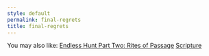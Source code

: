 ```yaml
---
style: default
permalink: final-regrets
title: final-regrets
---
```

You may also like:
[Endless Hunt Part Two: Rites of Passage](http://scp-wiki.net/ofanendlesshunt-parttwo-rites-of-passage)
[Scripture](http://scp-wiki.net/scripture)